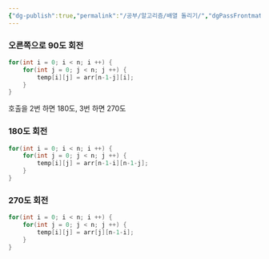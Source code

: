 ```yaml
---
{"dg-publish":true,"permalink":"/공부/알고리즘/배열 돌리기/","dgPassFrontmatter":true}
---
```



### 오른쪽으로 90도 회전
```java
for(int i = 0; i < n; i ++) {
	for(int j = 0; j < n; j ++) {
		temp[i][j] = arr[n-1-j][i];
	}
}
```

호출을 2번 하면 180도, 3번 하면 270도

### 180도 회전
```java
for(int i = 0; i < n; i ++) {
	for(int j = 0; j < n; j ++) {
		temp[i][j] = arr[n-1-i][n-1-j];
	}
}
```

### 270도 회전
```java
for(int i = 0; i < n; i ++) {
	for(int j = 0; j < n; j ++) {
		temp[i][j] = arr[j][n-1-i];
	}
}
```
